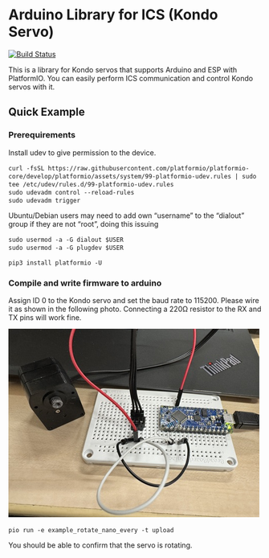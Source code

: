 # Arduino Library for ICS (Kondo Servo)

[![Build Status](https://github.com/iory/arduino-ics/actions/workflows/test.yml/badge.svg?branch=main)](https://github.com/iory/arduino-ics/actions)

This is a library for Kondo servos that supports Arduino and ESP with PlatformIO.
You can easily perform ICS communication and control Kondo servos with it.

## Quick Example

### Prerequirements

Install udev to give permission to the device.

```
curl -fsSL https://raw.githubusercontent.com/platformio/platformio-core/develop/platformio/assets/system/99-platformio-udev.rules | sudo tee /etc/udev/rules.d/99-platformio-udev.rules
sudo udevadm control --reload-rules
sudo udevadm trigger
```

Ubuntu/Debian users may need to add own “username” to the “dialout” group if they are not “root”, doing this issuing

```
sudo usermod -a -G dialout $USER
sudo usermod -a -G plugdev $USER
```

```
pip3 install platformio -U
```

### Compile and write firmware to arduino

Assign ID 0 to the Kondo servo and set the baud rate to 115200.
Please wire it as shown in the following photo. Connecting a 220Ω resistor to the RX and TX pins will work fine.

![Wiring Example](./docs/arduino_nano_every.jpg)

```
pio run -e example_rotate_nano_every -t upload
```

You should be able to confirm that the servo is rotating.

